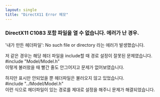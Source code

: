 ```yaml
---
layout: single
title: "DirectX11 Error 메모"
---
```


### DirectX11 C1083 포함 파일을 열 수 없습니다. 에러가 난 경우.
'내가 만든 헤더파일': No such file or directory
라는 에러가 발생했습니다.

저 같은 경우는 해당 헤더 파일을 include할 때 경로 설정이 잘못된 문제였습니다.  
\#include "Model/Model.h"  
이렇게 불러왔을 때 빨간 줄도 안그어지고 문제가 없어보였습니다.  

하지만 표시만 안되었을 뿐 헤더파일은 불러오지 않고 있었습니다.  
\#include "../Model/Model.h"  
이런 식으로 헤더파일이 있는 경로를 제대로 설정을 해주니 문제가 해결되었습니다.  
